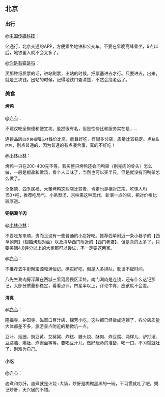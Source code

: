 ## 北京

### 出行

@[中国传媒科技](https://www.zhihu.com/question/583081375/answer/2885870400)：

亿通行，北京交通的APP，方便乘坐地铁和公交车。不要在早晚高峰乘坐，9点以后，地铁里人就不会太多了。


@[你是有猫饼吗](https://www.zhihu.com/question/583081375/answer/2885395996)：

买那种纸质票的话，进站刷票，出站的时候，把票塞进去才行。只要进去，出来，就是三块钱。出站的时候，记得地铁口查清楚，不然会绕老远了。


### 美食

#### 烤鸭

@[亦心](https://zhuanlan.zhihu.com/p/606668309)：

不建议吃全聚德和便宜坊。虽然很有名，但是性价比和服务实在是……

连锁品牌`四季民福`和`玉林`性价比高，而且好吃，有很多分店，质量比较稳定。点`精品烤鸭`，别点普通的，因为普通的有点凑合事，真的不好吃！


@[小林小林](https://zhuanlan.zhihu.com/p/367120493)：

烤鸭一只在200-400元不等，若买整只烤鸭还会问鸭架（剔完肉的骨头）怎么做，一般是椒盐和做汤，看个人口味了，当然也可以买半只，但是就没有问鸭架怎么做了。

全聚德、四季民福、大董烤鸭这些店比较贵，肯定也是相对正宗，吃饱人均150+吧，推荐吃局气、小吊梨汤、京味斋这种现代、新潮一点的店，相对价格比较厚道。


#### 铜锅涮羊肉

@[小林小林](https://zhuanlan.zhihu.com/p/367120493)：

不要吃东来顺，贵而且没有一些普通的小店好吃。推荐西单附近一条小巷子的【西单涮肉】（翅酷烤翅对面）以及清华西门附近的【西门老君】，但是真的太多了，只要美团4.0评分以上的大家都可以尝试，不一定要这两家。


@[亦心](https://zhuanlan.zhihu.com/p/606668309)：

不推荐去牛街聚宝源和满恒记。确实好吃，但是人多排队，耽误不起时间。

八先生涮肉房深藏在西城三里河居民区深处，南门涮肉是连锁，还有什么这记那记，大部分质量都稳定，看看点评，四星半以上，评论中肯，应该就不会差。


#### 清真

@[亦心](https://zhuanlan.zhihu.com/p/606668309)：

隆福寺、护国寺、磁器口豆汁店、锦芳小吃，这些都已经做成连锁了，各分店质量大体都差不多，旅游景点附近的稍微坑一点。

豆汁、烟圈、豌豆黄、艾窝窝、炸糕、糖火烧、酥肉、炸豆腐、两样儿、驴打滚、豆腐脑、爆肚、炸酱面等等。要喝豆汁儿，做好玩命的准备，喝一口，不习惯就吐了，别难为自己。


#### 小吃

@[亦心](https://zhuanlan.zhihu.com/p/606668309)：

卤煮和炒肝，卤煮就是火烧+大肠，炒肝是糊糊黑黑的一碗，不习惯就吐了吧。姚记炒肝，天兴居的不错。

